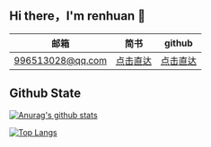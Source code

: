 ## Hi there，I'm renhuan 👋

|       邮箱       |                             简书                             |                 github                 |
| :--------------: | :----------------------------------------------------------: | :------------------------------------: |
| 996513028@qq.com | [点击直达](https://juejin.im/user/3474112476353069/posts) | [点击直达](https://github.com/renhuan) |

## Github State
[![Anurag's github stats](https://github-readme-stats.vercel.app/api?username=renhuan)](https://github.com/renhuan)

[![Top Langs](https://github-readme-stats.vercel.app/api/top-langs/?username=renhuan)](https://github.com/renhuan)

